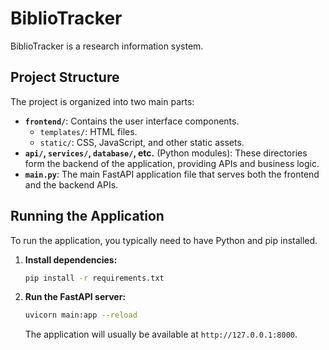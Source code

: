 # BiblioTracker

BiblioTracker is a research information system.

## Project Structure

The project is organized into two main parts:

-   **`frontend/`**: Contains the user interface components.
    -   `templates/`: HTML files.
    -   `static/`: CSS, JavaScript, and other static assets.
-   **`api/`, `services/`, `database/`, etc.** (Python modules): These directories form the backend of the application, providing APIs and business logic.
-   **`main.py`**: The main FastAPI application file that serves both the frontend and the backend APIs.

## Running the Application

To run the application, you typically need to have Python and pip installed.

1.  **Install dependencies:**
    ```bash
    pip install -r requirements.txt
    ```
2.  **Run the FastAPI server:**
    ```bash
    uvicorn main:app --reload
    ```
    The application will usually be available at `http://127.0.0.1:8000`.

